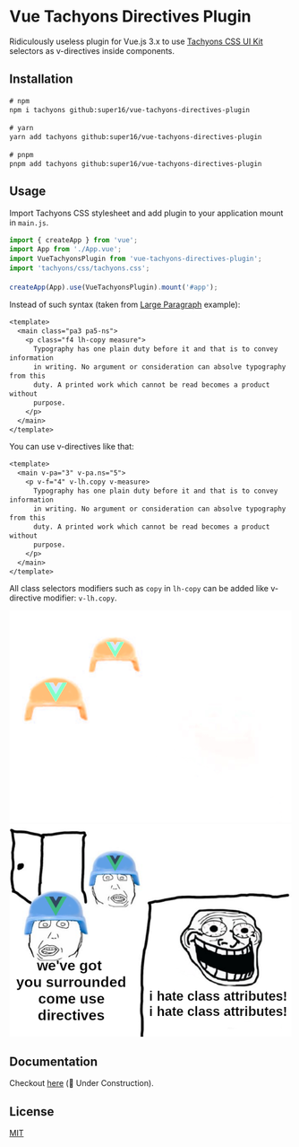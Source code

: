 # Vue Tachyons Directives Plugin

Ridiculously useless plugin for Vue.js 3.x to use
[Tachyons CSS UI Kit](https://tachyons.io/) selectors as v-directives
inside components.

## Installation

```shell
# npm
npm i tachyons github:super16/vue-tachyons-directives-plugin

# yarn
yarn add tachyons github:super16/vue-tachyons-directives-plugin

# pnpm
pnpm add tachyons github:super16/vue-tachyons-directives-plugin
```

## Usage

Import Tachyons CSS stylesheet and add plugin to your application mount in `main.js`.

```js
import { createApp } from 'vue';
import App from './App.vue';
import VueTachyonsPlugin from 'vue-tachyons-directives-plugin';
import 'tachyons/css/tachyons.css';

createApp(App).use(VueTachyonsPlugin).mount('#app');
```

Instead of such syntax (taken from
[Large Paragraph](https://tachyons.io/components/text/large-paragraph/index.html)
example):

```vue
<template>
  <main class="pa3 pa5-ns">
    <p class="f4 lh-copy measure">
      Typography has one plain duty before it and that is to convey information
      in writing. No argument or consideration can absolve typography from this
      duty. A printed work which cannot be read becomes a product without
      purpose.
    </p>
  </main>
</template>
```

You can use v-directives like that:

```vue
<template>
  <main v-pa="3" v-pa.ns="5">
    <p v-f="4" v-lh.copy v-measure>
      Typography has one plain duty before it and that is to convey information
      in writing. No argument or consideration can absolve typography from this
      duty. A printed work which cannot be read becomes a product without
      purpose.
    </p>
  </main>
</template>
```

All class selectors modifiers such as `copy` in `lh-copy` can be added like v-directive modifier: `v-lh.copy`.

![Stupid picture](docs/public/stupid-picture-dark.png#gh-dark-mode-only)
![Stupid picture](docs/public/stupid-picture.png#gh-light-mode-only)

## Documentation

Checkout [here](https://super16.github.io/vue-tachyons-directives-plugin/) (🚧 Under Construction).

## License

[MIT](./LICENSE)
